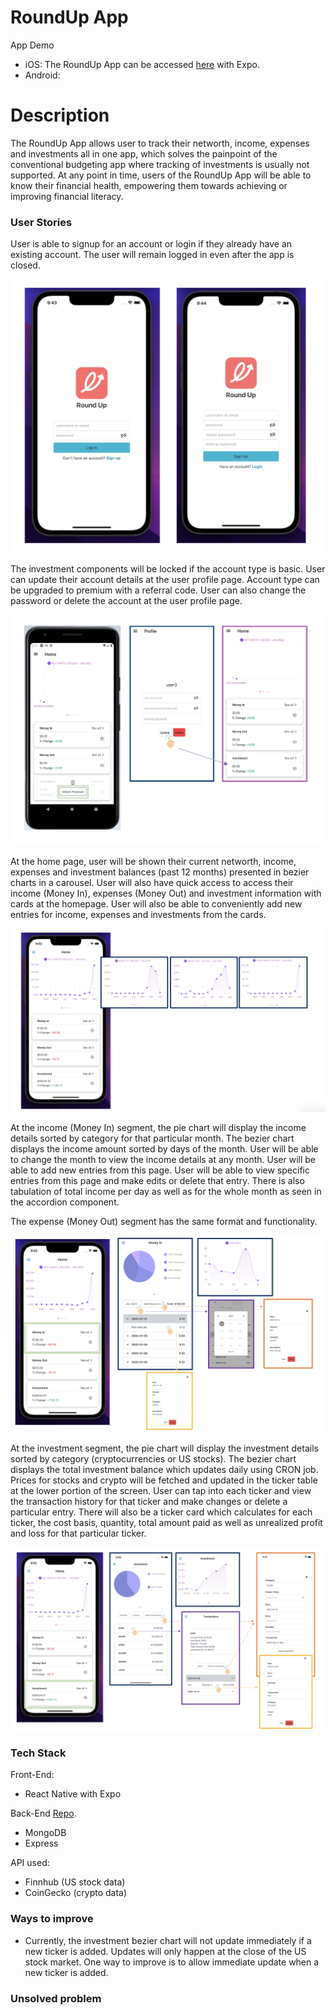 # RoundUp App

App Demo

- iOS: The RoundUp App can be accessed [here](https://expo.dev/@shizhenggg/RoundUp) with Expo.
- Android:

# Description

The RoundUp App allows user to track their networth, income, expenses and investments all in one app, which solves the painpoint of the conventional budgeting app where tracking of investments is usually not supported.
At any point in time, users of the RoundUp App will be able to know their financial health, empowering them towards achieving or improving financial literacy.

### User Stories

User is able to signup for an account or login if they already have an existing account. The user will remain logged in even after the app is closed. 

![Login and signup page](/assets/readMeScreenShots/login.png)

The investment components will be locked if the account type is basic. User can update their account details at the user profile page. Account type can be upgraded to premium with a referral code. User can also change the password or delete the account at the user profile page. 

![Profile page](/assets/readMeScreenShots/profile.png)

At the home page, user will be shown their current networth, income, expenses and investment balances (past 12 months) presented in bezier charts in a carousel.
User will also have quick access to access their income (Money In), expenses (Money Out) and investment information with cards at the homepage.
User will also be able to conveniently add new entries for income, expenses and investments from the cards.

![Home page](/assets/readMeScreenShots/home.png)

At the income (Money In) segment, the pie chart will display the income details sorted by category for that particular month.
The bezier chart displays the income amount sorted by days of the month.
User will be able to change the month to view the income details at any month.
User will be able to add new entries from this page.
User will be able to view specific entries from this page and make edits or delete that entry.
There is also tabulation of total income per day as well as for the whole month as seen in the accordion component.

The expense (Money Out) segment has the same format and functionality.

![Cash and Expense page](/assets/readMeScreenShots/cash.png)

At the investment segment, the pie chart will display the investment details sorted by category (cryptocurrencies or US stocks).
The bezier chart displays the total investment balance which updates daily using CRON job.
Prices for stocks and crypto will be fetched and updated in the ticker table at the lower portion of the screen.
User can tap into each ticker and view the transaction history for that ticker and make changes or delete a particular entry.
There will also be a ticker card which calculates for each ticker, the cost basis, quantity, total amount paid as well as unrealized profit and loss for that particular ticker.

![Investment page](/assets/readMeScreenShots/investment.png)

### Tech Stack

Front-End:

- React Native with Expo

Back-End [Repo](https://github.com/ngsuwen/RoundUp-BE).

- MongoDB
- Express

API used:

- Finnhub (US stock data)
- CoinGecko (crypto data)

### Ways to improve

- Currently, the investment bezier chart will not update immediately if a new ticker is added. Updates will only happen at the close of the US stock market. One way to improve is to allow immediate update when a new ticker is added. 

### Unsolved problem
